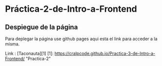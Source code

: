 # Práctica-2-de-Intro-a-Frontend
## Despiegue de la página
Para deplegar la página use github pages aqui esta el link para acceder a la misma.

Link : [Taconauta][1]
[1]: https://cralpcode.github.io/Practica-3-de-Intro-a-Frontend/ "Practica-2"